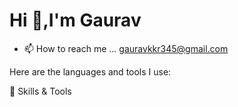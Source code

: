 <h1>Hi 👋,I'm Gaurav</h1> 

- 📫 How to reach me ... gauravkkr345@gmail.com 

Here are the languages and tools I use:

🔧 Skills & Tools
         
<!---
AlphaGaurav13/AlphaGaurav13 is a ✨ special ✨ repository because its `README.md` (this file) appears on your GitHub profile.
You can click the Preview link to take a look at your changes.
--->
